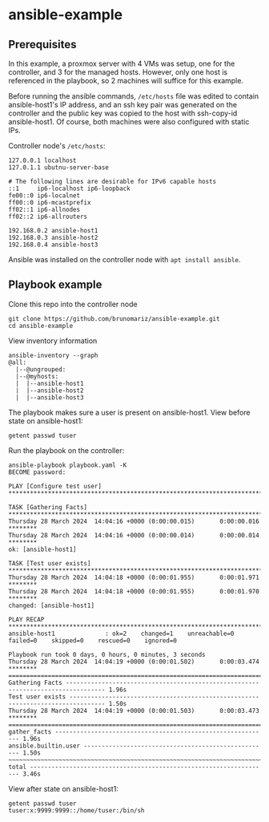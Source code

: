 # ansible-example

## Prerequisites

In this example, a proxmox server with 4 VMs was setup, one for the controller, and 3 for the managed hosts. However, only one host is referenced in the playbook, so 2 machines will suffice for this example.

Before running the ansible commands, `/etc/hosts` file was edited to contain ansible-host1's IP address, and an ssh key pair was generated on the controller and the public key was copied to the host with ssh-copy-id ansible-host1. Of course, both machines were also configured with static IPs.

Controller node's `/etc/hosts`:

```
127.0.0.1 localhost
127.0.1.1 ubutnu-server-base

# The following lines are desirable for IPv6 capable hosts
::1     ip6-localhost ip6-loopback
fe00::0 ip6-localnet
ff00::0 ip6-mcastprefix
ff02::1 ip6-allnodes
ff02::2 ip6-allrouters

192.168.0.2 ansible-host1
192.168.0.3 ansible-host2
192.168.0.4 ansible-host3
```

Ansible was installed on the controller node with `apt install ansible`. 

## Playbook example

Clone this repo into the controller node

```
git clone https://github.com/brunomariz/ansible-example.git
cd ansible-example
```

View inventory information

```
ansible-inventory --graph
@all:
  |--@ungrouped:
  |--@myhosts:
  |  |--ansible-host1
  |  |--ansible-host2
  |  |--ansible-host3
```

The playbook makes sure a user is present on ansible-host1. View before state on ansible-host1:

```
getent passwd tuser
```

Run the playbook on the controller:

```
ansible-playbook playbook.yaml -K
BECOME password:

PLAY [Configure test user] *****************************************************************************

TASK [Gathering Facts] *********************************************************************************
Thursday 28 March 2024  14:04:16 +0000 (0:00:00.015)       0:00:00.016 ********
Thursday 28 March 2024  14:04:16 +0000 (0:00:00.014)       0:00:00.014 ********
ok: [ansible-host1]

TASK [Test user exists] ********************************************************************************
Thursday 28 March 2024  14:04:18 +0000 (0:00:01.955)       0:00:01.971 ********
Thursday 28 March 2024  14:04:18 +0000 (0:00:01.955)       0:00:01.970 ********
changed: [ansible-host1]

PLAY RECAP *********************************************************************************************
ansible-host1              : ok=2    changed=1    unreachable=0    failed=0    skipped=0    rescued=0    ignored=0

Playbook run took 0 days, 0 hours, 0 minutes, 3 seconds
Thursday 28 March 2024  14:04:19 +0000 (0:00:01.502)       0:00:03.474 ********
===============================================================================
Gathering Facts --------------------------------------------------------------------------------- 1.96s
Test user exists -------------------------------------------------------------------------------- 1.50s
Thursday 28 March 2024  14:04:19 +0000 (0:00:01.503)       0:00:03.473 ********
===============================================================================
gather_facts ------------------------------------------------------------ 1.96s
ansible.builtin.user ---------------------------------------------------- 1.50s
~~~~~~~~~~~~~~~~~~~~~~~~~~~~~~~~~~~~~~~~~~~~~~~~~~~~~~~~~~~~~~~~~~~~~~~~~~~~~~~
total ------------------------------------------------------------------- 3.46s
```

View after state on ansible-host1:

```
getent passwd tuser
tuser:x:9999:9999::/home/tuser:/bin/sh
```

